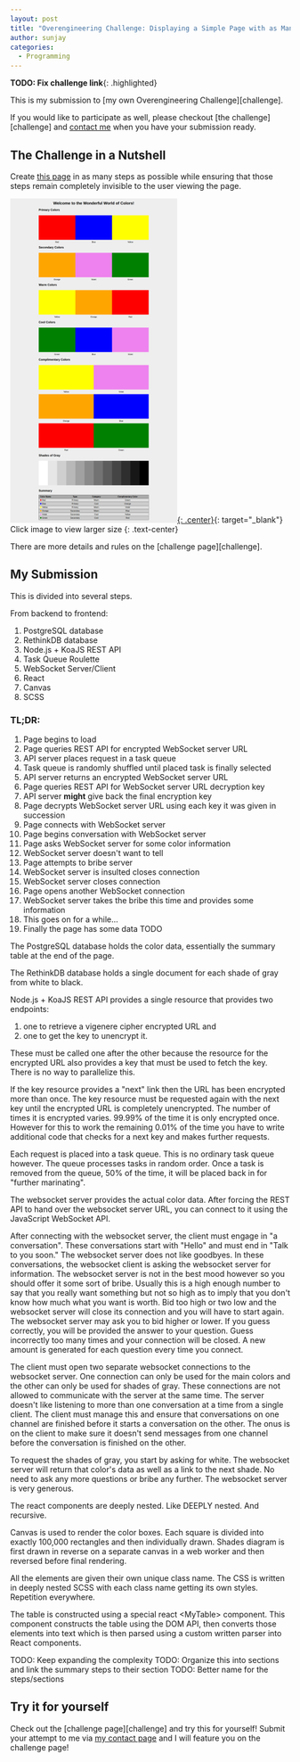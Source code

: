 ```yaml
---
layout: post
title: "Overengineering Challenge: Displaying a Simple Page with as Many Steps as Possible (Submission)"
author: sunjay
categories:
  - Programming
---
```


**TODO: Fix challenge link**{: .highlighted}

This is my submission to [my own Overengineering Challenge][challenge].

If you would like to participate as well, please checkout
[the challenge][challenge] and [contact me][contact] when you
have your submission ready.

[contact]: /contact

## The Challenge in a Nutshell

Create [this page][challenge-target] in as many steps as possible while
ensuring that those steps remain completely invisible to the user viewing
the page.

[![Overengineering Challenge Target Output][challenge-target-thumb]{: .center}][challenge-target-large]{: target="_blank"}
Click image to view larger size
{: .text-center}

There are more details and rules on the [challenge page][challenge].

## My Submission

This is divided into several steps.

From backend to frontend:

1. PostgreSQL database
2. RethinkDB database
3. Node.js + KoaJS REST API
4. Task Queue Roulette
5. WebSocket Server/Client
8. React
9. Canvas
10. SCSS

### TL;DR:

1. Page begins to load
2. Page queries REST API for encrypted WebSocket server URL
3. API server places request in a task queue
4. Task queue is randomly shuffled until placed task is finally selected
5. API server returns an encrypted WebSocket server URL
6. Page queries REST API for WebSocket server URL decryption key
7. API server **might** give back the final encryption key
8. Page decrypts WebSocket server URL using each key it was given in succession
9. Page connects with WebSocket server
10. Page begins conversation with WebSocket server
11. Page asks WebSocket server for some color information
12. WebSocket server doesn't want to tell
13. Page attempts to bribe server
14. WebSocket server is insulted closes connection
15. WebSocket server closes connection
16. Page opens another WebSocket connection
17. WebSocket server takes the bribe this time and provides some information
18. This goes on for a while...
19. Finally the page has some data
TODO

The PostgreSQL database holds the color data, essentially the summary table at the end of the page.

The RethinkDB database holds a single document for each shade of gray from white to black.

Node.js + KoaJS REST API provides a single resource that provides two endpoints:

1. one to retrieve a vigenere cipher encrypted URL and
2. one to get the key to unencrypt it.

These must be called one after the other because the resource for the encrypted URL also provides a key that must be used to fetch the key. There is no way to parallelize this.

If the key resource provides a "next" link then the URL has been encrypted more than once. The key resource must be requested again with the next key until the encrypted URL is completely unencrypted. The number of times it is encrypted varies. 99.99% of the time it is only encrypted once. However for this to work the remaining 0.01% of the time you have to write additional code that checks for a next key and makes further requests.

Each request is placed into a task queue. This is no ordinary task queue however. The queue processes tasks in random order. Once a task is removed from the queue, 50% of the time, it will be placed back in for "further marinating".

The websocket server provides the actual color data. After forcing the
REST API to hand over the websocket server URL, you can connect to it
using the JavaScript WebSocket API.

After connecting with the websocket server, the client must engage in
"a conversation". These conversations start with "Hello" and must end in
"Talk to you soon." The websocket server does not like goodbyes. In these
conversations, the websocket client is asking the websocket server for information. The websocket server is not in the best mood however so you should offer it some sort of bribe. Usually this is a high enough number
to say that you really want something but not so high as to imply that you
don't know how much what you want is worth. Bid too high or two low and
the websocket server will close its connection and you will have to start
again. The websocket server may ask you to bid higher or lower. If you guess
correctly, you will be provided the answer to your question. Guess incorrectly too many times and your connection will be closed. A new amount is generated for each question every time you connect.

The client must open two separate websocket connections to the websocket
server. One connection can only be used for the main colors and the other
can only be used for shades of gray. These connections are not allowed to
communicate with the server at the same time. The server doesn't like
listening to more than one conversation at a time from a single client. The
client must manage this and ensure that conversations on one channel are finished before it starts a conversation on the other.
The onus is on the client to make sure it doesn't send messages from one channel before the conversation is finished on the other.

To request the shades of gray, you start by asking for white. The websocket
server will return that color's data as well as a link to the next shade. No need to ask any more questions or bribe any further. The websocket
server is very generous.

The react components are deeply nested. Like DEEPLY nested. And recursive.

Canvas is used to render the color boxes. Each square is divided into exactly 100,000 rectangles and then individually drawn. Shades diagram is
first drawn in reverse on a separate canvas in a web worker and then reversed before final rendering.

All the elements are given their own unique class name. The CSS is written
in deeply nested SCSS with each class name getting its own styles. Repetition everywhere.

The table is constructed using a special react &lt;MyTable&gt; component.
This component constructs the table using the DOM API, then converts those
elements into text which is then parsed using a custom written parser into
React components.

TODO: Keep expanding the complexity
TODO: Organize this into sections and link the summary steps to their section
TODO: Better name for the steps/sections

## Try it for yourself
Check out the [challenge page][challenge] and try this for yourself!
Submit your attempt to me via [my contact page][contact] and I will feature
you on the challenge page!

[contact]: /contact
[challenge-target]: /assets/posts/overengineering-challenge/output.html
[challenge-target-thumb]: /assets/posts/overengineering-challenge/overengineering-challenge_thumb.png
[challenge-target-large]: /assets/posts/overengineering-challenge/overengineering-challenge.png

